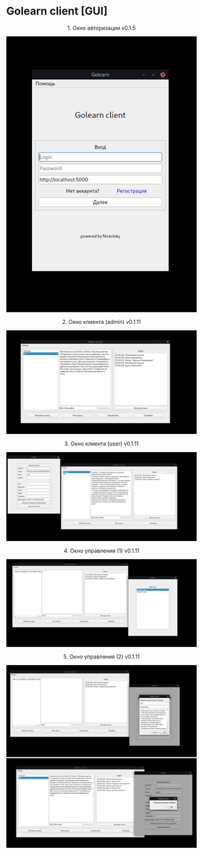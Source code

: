 # Golearn client [GUI]
<center>1. Окно авторизации v0.1.5</center>

![alt](./images/auth.png)

<center>2. Окно клиента (admin) v0.1.11</center>

![alt](./images/main-v0.1.11.png)

<center>3. Окно клиента (user) v0.1.11</center>

![alt](./images/main-profile-user-v0.1.11.png)

<center>4. Окно управления (1) v0.1.11</center>

![alt](./images/actions.png)

<center>5. Окно управления (2) v0.1.11</center>

![alt](./images/actions_createCrs.png)
![alt](./images/actions_createCrs_1.png)
